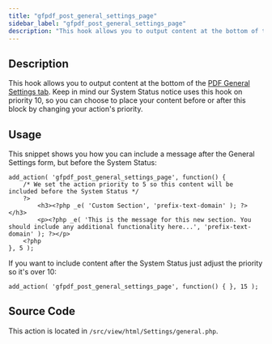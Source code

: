 ```yaml
---
title: "gfpdf_post_general_settings_page"
sidebar_label: "gfpdf_post_general_settings_page"
description: "This hook allows you to output content at the bottom of the PDF General Settings tab. Change the priority to include before or after the System Status."
---
```


## Description

This hook allows you to output content at the bottom of the [PDF General Settings tab](user-global-settings.md#general). Keep in mind our System Status notice uses this hook on priority 10, so you can choose to place your content before or after this block by changing your action's priority.

## Usage

This snippet shows you how you can include a message after the General Settings form, but before the System Status:

```
add_action( 'gfpdf_post_general_settings_page', function() {
	/* We set the action priority to 5 so this content will be included before the System Status */
	?>
		<h3><?php _e( 'Custom Section', 'prefix-text-domain' ); ?></h3>
		<p><?php _e( 'This is the message for this new section. You should include any additional functionality here...', 'prefix-text-domain' ); ?></p>
	<?php
}, 5 );
```

If you want to include content after the System Status just adjust the priority so it's over 10:

```
add_action( 'gfpdf_post_general_settings_page', function() { }, 15 );
```


## Source Code

This action is located in `/src/view/html/Settings/general.php`.